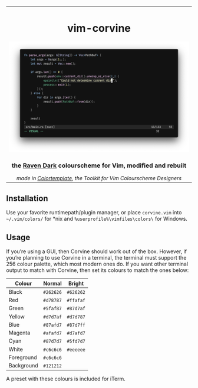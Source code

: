 <table><tbody align="center"><tr><td>
<h1>vim-corvine</h1>
<img src="https://raw.githubusercontent.com/arzg/resources/master/corvine-screenshot.png"/>
<h3>the <a href="https://github.com/baskerville/etc/blob/master/neovim/.config/nvim/colors/raven-dark.vim">Raven Dark</a> colourscheme for Vim, modified and rebuilt</h3>
<em>made in <a href="https://github.com/lifepillar/vim-colortemplate">Colortemplate</a>, the Toolkit for Vim Colourscheme Designers</em>
</td></tr></tbody></table>

## Installation

Use your favorite runtimepath/plugin manager, or place `corvine.vim` into
`~/.vim/colors/` for \*nix and `%userprofile%\vimfiles\colors\` for Windows.

## Usage

If you’re using a GUI, then Corvine should work out of the box. However, if you’re planning to use Corvine in a terminal, the terminal must support the 256 colour palette, which most modern ones do. If you want other terminal output to match with Corvine, then set its colours to match the ones below:

| Colour     | Normal    | Bright    |
| ---        | ---       | ---       |
| Black      | `#262626` | `#626262` |
| Red        | `#d78787` | `#ffafaf` |
| Green      | `#5faf87` | `#87d7af` |
| Yellow     | `#d7d7af` | `#d7d787` |
| Blue       | `#87afd7` | `#87d7ff` |
| Magenta    | `#afafd7` | `#d7afd7` |
| Cyan       | `#87d7d7` | `#5fd7d7` |
| White      | `#c6c6c6` | `#eeeeee` |
| Foreground | `#c6c6c6` |           |
| Background | `#121212` |           |

A preset with these colours is included for iTerm.
